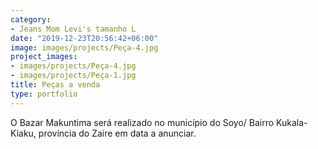 ```yaml
---
category:
- Jeans Mom Levi's tamanho L
date: "2019-12-23T20:56:42+06:00"
image: images/projects/Peça-4.jpg
project_images:
- images/projects/Peça-4.jpg
- images/projects/Peça-1.jpg
title: Peças a venda
type: portfolio
---
```


O Bazar Makuntima será realizado no município do Soyo/ Bairro Kukala-Kiaku, província do Zaire em data a anunciar.


